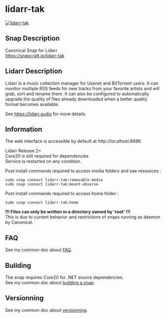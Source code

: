 # lidarr-tak
[![lidarr-tak](https://snapcraft.io/lidarr-tak/badge.svg)](https://snapcraft.io/lidarr-tak)

## Snap Description
Canonical Snap for Lidarr\
https://snapcraft.io/lidarr-tak

## Lidarr Description
Lidarr is a music collection manager for Usenet and BitTorrent users.
It can monitor multiple RSS feeds for new tracks from your favorite artists 
and will grab, sort and rename them. It can also be configured 
to automatically upgrade the quality of files already downloaded 
when a better quality format becomes available.

See https://lidarr.audio for more details.

## Information

The web interface is accessible by default at http://localhost:8686

Lidarr Release 2+\
Core20 is still required for dependencies\
Service is restarted on any condition.

Post install commands required to access media folders and see resources :
```
sudo snap connect lidarr-tak:removable-media
sudo snap connect lidarr-tak:mount-observe
```

Post install commands required to access home folder :
```
sudo snap connect lidarr-tak:home
```
**!!! Files can only be written in a directory owned by 'root' !!!**\
This is due to current behavior and restrictions of snaps running as daemon by Canonical.

## FAQ
See my common doc about [FAQ](https://github.com/TehAppKiller/Snapcraft-common-doc/tree/main#FAQ).

## Building
The snap requires Core20 for .NET source dependencies.\
See my common doc about [building a snap](https://github.com/TehAppKiller/Snapcraft-common-doc/tree/main#Building).
## Versionning
See my common doc about [versionning](https://github.com/TehAppKiller/Snapcraft-common-doc/tree/main#Versionning).
